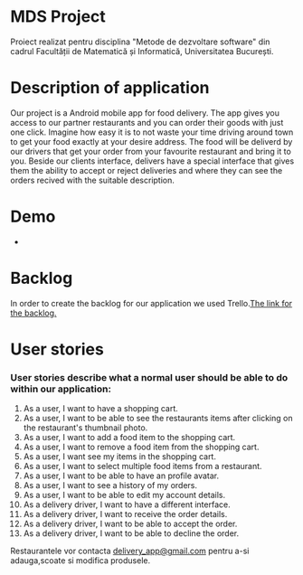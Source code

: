 # MDS Project

Proiect realizat pentru disciplina "Metode de dezvoltare software" din cadrul Facultății de Matematică și Informatică, Universitatea București.

# Description of application

Our project is a Android mobile app for food delivery. The app gives you access to our partner restaurants and you can order their goods with just one click.  Imagine how easy it is to not waste your time driving around town to get your food exactly at your desire address. The food will be deliverd by our drivers that get your order from your favourite restaurant and bring it to you. Beside our clients interface, delivers have a special interface that gives them the ability to accept or reject deliveries and where they can see the orders recived with the suitable description.

# Demo

-

# Backlog

In order to create the backlog for our application we used Trello.[The link for the backlog.](https://trello.com/b/9RWTZwVI/mds-project)


# User stories

### User stories describe what a normal user should be able to do within our application:

1. As a user, I want to have a shopping cart.
2. As a user, I want to be able to see the restaurants items after clicking on the restaurant's thumbnail photo.
3. As a user, I want to add a food item to the shopping cart.
4. As a user, I want to remove a food item from the shopping cart.
5. As a user, I want see my items in the shopping cart.
6. As a user, I want to select multiple food items from a restaurant.
7. As a user, I want to be able to have an profile avatar. 
8. As a user, I want to see a history of my orders.
9. As a user, I want to be able to edit my account details.
10. As a delivery driver, I want to have a different interface.
11. As a delivery driver, I want to receive the order details.
12. As a delivery driver, I want to be able to accept the order.
13. As a delivery driver, I want to be able to decline the order.


Restaurantele vor contacta delivery_app@gmail.com pentru a-si adauga,scoate si modifica produsele.
